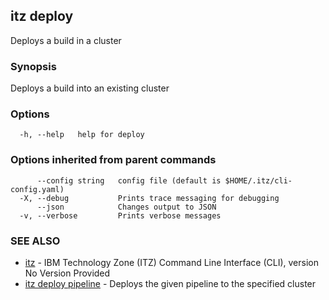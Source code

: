 ## itz deploy

Deploys a build in a cluster

### Synopsis

Deploys a build into an existing cluster

### Options

```
  -h, --help   help for deploy
```

### Options inherited from parent commands

```
      --config string   config file (default is $HOME/.itz/cli-config.yaml)
  -X, --debug           Prints trace messaging for debugging
      --json            Changes output to JSON
  -v, --verbose         Prints verbose messages
```

### SEE ALSO

* [itz](itz.md)	 - IBM Technology Zone (ITZ) Command Line Interface (CLI), version No Version Provided
* [itz deploy pipeline](itz_deploy_pipeline.md)	 - Deploys the given pipeline to the specified cluster

